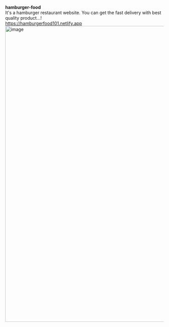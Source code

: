 **hamburger-food**
<br>
It's a hamburger restaurant website. You can get the fast delivery with best quality product...!
<br>
https://hamburgerfood101.netlify.app
<br>
<img width="938" alt="image" src="https://github.com/SirRamirez777/hamburger-food/assets/97595450/3bf50813-72df-4173-96ba-b939fee94355">



